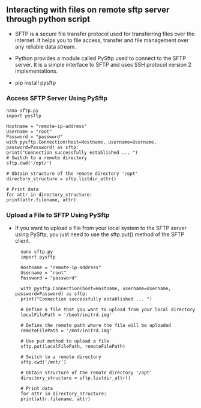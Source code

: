 ## Interacting with files on remote sftp server through python script

- SFTP is a secure file transfer protocol used for transferring files over the internet. It helps you to file access, transfer and file management over any reliable data stream.

- Python provides a module called PySftp used to connect to the SFTP server. It is a simple interface to SFTP and uses SSH protocol version 2 implementations.

- pip install pysftp

### Access SFTP Server Using PySftp

    nano sftp.py
    import pysftp

    Hostname = "remote-ip-address"
    Username = "root"
    Password = "password"
    with pysftp.Connection(host=Hostname, username=Username, password=Password) as sftp:
    print("Connection successfully established ... ")
    # Switch to a remote directory
    sftp.cwd('/opt/')

    # Obtain structure of the remote directory '/opt'
    directory_structure = sftp.listdir_attr()

    # Print data
    for attr in directory_structure:
    print(attr.filename, attr)

### Upload a File to SFTP Using PySftp

- If you want to upload a file from your local system to the SFTP server using PySftp, you just need to use the sftp.put() method of the SFTP client.

        nano sftp.py
        import pysftp

        Hostname = "remote-ip-address"
        Username = "root"
        Password = "password"

        with pysftp.Connection(host=Hostname, username=Username, password=Password) as sftp:
        print("Connection successfully established ... ")

        # Define a file that you want to upload from your local directory
        localFilePath = '/boot/initrd.img'

        # Define the remote path where the file will be uploaded
        remoteFilePath = '/mnt/initrd.img'

        # Use put method to upload a file
        sftp.put(localFilePath, remoteFilePath)

        # Switch to a remote directory
        sftp.cwd('/mnt/')

        # Obtain structure of the remote directory '/opt'
        directory_structure = sftp.listdir_attr()

        # Print data
        for attr in directory_structure:
        print(attr.filename, attr)

<!-- https://www.ittsystems.com/how-to-access-sftp-server-in-python/#wbounce-modal -->


